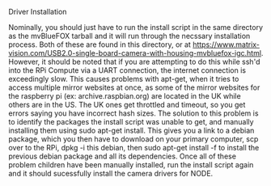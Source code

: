 Driver Installation

Nominally, you should just have to run the install script in the same directory as the mvBlueFOX tarball and it will run through the necssary installation process. Both of these are found in this directory, or at https://www.matrix-vision.com/USB2.0-single-board-camera-with-housing-mvbluefox-igc.html. However, it should be noted that if you are attempting to do this while ssh'd into the RPi Compute via a UART connection, the internet connection is exceedingly slow. This causes problems with apt-get, when it tries to access multiple mirror websites at once, as some of the mirror websites for the raspberry pi (ex: archive.raspbian.org) are located in the UK while others are in the US. The UK ones get throttled and timeout, so you get errors saying you have incorrect hash sizes. The solution to this problem is to identify the packages the install script was unable to get, and manually installing them using sudo apt-get install. This gives you a link to a debian package, which you then have to download on your primary computer, scp over to the RPi, dpkg -i this debian, then sudo apt-get install -f to install the previous debian package and all its dependencies. Once all of these problem children have been manually installed, run the install script again and it should sucessfully install the camera drivers for NODE.

